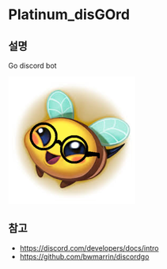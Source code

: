 # Platinum_disGOrd

## 설명
Go discord bot

<img src="./public/img/kkulbot.png">


## 참고
- https://discord.com/developers/docs/intro
- https://github.com/bwmarrin/discordgo